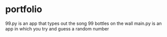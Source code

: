 # portfolio
99.py is an app that types out the song 99 bottles on the wall
main.py is an app in which you try and guess a random number
